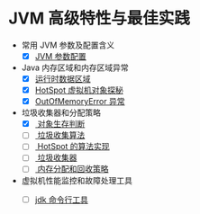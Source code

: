 # JVM 高级特性与最佳实践

+ 常用 JVM 参数及配置含义
    + [x] [JVM 参数配置](DOC/00.jvm-args-config.md)
+ Java 内存区域和内存区域异常
    + [x] [运行时数据区域](DOC/01.runtime-data-region.md)
    + [x] [HotSpot 虚拟机对象探秘](DOC/01.hotspot-vm-object.md)
    + [x] [OutOfMemoryError 异常](DOC/01.hotspot-vm-object.md)
+ 垃圾收集器和分配策略
    + [x] [ 对象生存判断](DOC/02.object-live-or-dead.md)
    + [ ] [ 垃圾收集算法](DOC/02.GC-algorithm.md)
    + [ ] [ HotSpot 的算法实现](DOC/02.hotspot-impl.md)
    + [ ] [ 垃圾收集器](DOC/02.xx.md)
    + [ ] [ 内存分配和回收策略](DOC/02.xx.md)
+ 虚拟机性能监控和故障处理工具
    + [ ] [jdk 命令行工具](DOC/03.jdk-cmd.md)

